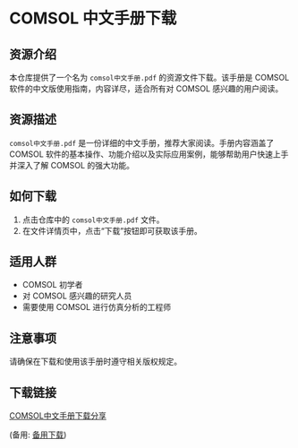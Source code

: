 # COMSOL 中文手册下载

## 资源介绍

本仓库提供了一个名为 `comsol中文手册.pdf` 的资源文件下载。该手册是 COMSOL 软件的中文版使用指南，内容详尽，适合所有对 COMSOL 感兴趣的用户阅读。

## 资源描述

`comsol中文手册.pdf` 是一份详细的中文手册，推荐大家阅读。手册内容涵盖了 COMSOL 软件的基本操作、功能介绍以及实际应用案例，能够帮助用户快速上手并深入了解 COMSOL 的强大功能。

## 如何下载

1. 点击仓库中的 `comsol中文手册.pdf` 文件。
2. 在文件详情页中，点击“下载”按钮即可获取该手册。

## 适用人群

- COMSOL 初学者
- 对 COMSOL 感兴趣的研究人员
- 需要使用 COMSOL 进行仿真分析的工程师

## 注意事项

请确保在下载和使用该手册时遵守相关版权规定。

## 下载链接
[COMSOL中文手册下载分享](https://pan.quark.cn/s/88ffc64ceacb) 

(备用: [备用下载](https://pan.baidu.com/s/1IoNSjHqGZzERlURHGvBSYw?pwd=1234))
